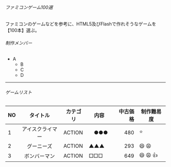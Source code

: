 ###### ファミコンゲーム100選
ファミコンのゲームなどを参考に、HTML5及びFlashで作れそうなゲームを【100本】選ぶ。


###### 制作メンバー
- A 
    - B 
    - C 
    - D 


--- 
###### ゲームリスト
| NO   | タイトル            | カテゴリ             | 内容　| 中古価格| 制作難易度 | 
| ---- |:-------------------:| -------------------- | ------------------- | -------:| -------- |  
| 1 | アイスクライマー | ACTION   |　●●● | 480 | :star: | 
| 2 | グーニーズ       | ACTION   | ▲▲▲　| 293 | :smile: :weary: | 
| 3 | ボンバーマン     | ACTION   | □□□　| 649 | :smile: :weary: :+1: | 
